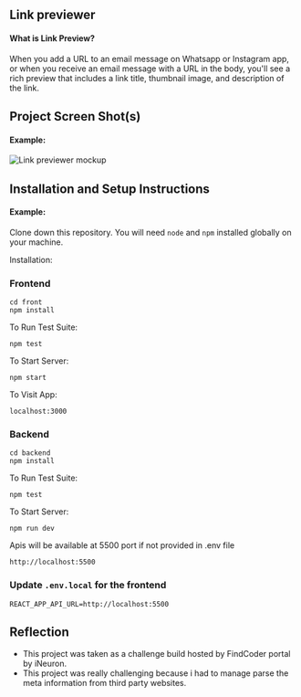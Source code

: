 ## Link previewer

#### What is Link Preview?

When you add a URL to an email message on Whatsapp or Instagram app, or when you receive an email message with a URL in the body, you'll see a rich preview that includes a link title, thumbnail image, and description of the link.

## Project Screen Shot(s)

#### Example:   
![Link previewer mockup](https://github.com/HariPasapuleti/Link-Previewer/Mockup.png)

## Installation and Setup Instructions

#### Example:  

Clone down this repository. You will need `node` and `npm` installed globally on your machine.  

Installation:

### Frontend

```
cd front
npm install
```  

To Run Test Suite:  

`npm test`  

To Start Server:

`npm start`  

To Visit App:

`localhost:3000`  


### Backend

```
cd backend
npm install
```  

To Run Test Suite:  

`npm test`  

To Start Server:

`npm run dev`  

Apis will be available at 5500 port if not provided in .env file


```
http://localhost:5500
```

### Update `.env.local` for the frontend
```
REACT_APP_API_URL=http://localhost:5500

```

## Reflection

  - This project was taken as a challenge build hosted by FindCoder portal by iNeuron.
  - This project was really challenging because i had to manage parse the meta information from third party websites.

